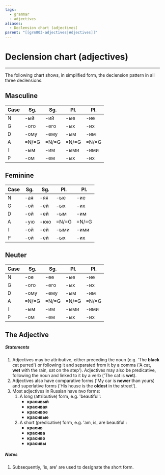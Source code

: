 ```yaml
---
tags:
  - grammar
  - adjectives
aliases:
  - Declension chart (adjectives)
parent: "[[grm003-adjectives|Adjectives]]"
---
```

# Declension chart (adjectives)
---
The following chart shows, in simplified form, the declension pattern in all three declensions.
## Masculine
| Case | Sg.   | Sg.   | Pl.   | Pl.   |
| ---- | ----- | ----- | ----- | ----- |
| N    | -ый   | -ий   | -ые   | -ие   |
| G    | -ого  | -его  | -ых   | -их   |
| D    | -ому  | -ему  | -ым   | -им   |
| A    | =N/=G | =N/=G | =N/=G | =N/=G |
| I    | -ым   | -им   | -ыми  | -ими  |
| P    | -ом   | -ем   | -ых   | -их   |
## Feminine
| Case | Sg. | Sg. | Pl.   | Pl.   |
| ---- | --- | --- | ----- | ----- |
| N    | -ая | -яя | -ые   | -ие   |
| G    | -ой | -ей | -ых   | -их   |
| D    | -ой | -ей | -ым   | -им   |
| A    | -ую | -юю | =N/=G | =N/=G |
| I    | -ой | -ей | -ыми  | -ими  |
| P    | -ой | -ей | -ых   | -их   |
## Neuter
| Case | Sg.   | Sg.   | Pl.   | Pl.   |
| ---- | ----- | ----- | ----- | ----- |
| N    | -ое   | -ее   | -ые   | -ие   |
| G    | -ого  | -его  | -ых   | -их   |
| D    | -ому  | -ему  | -ым   | -им   |
| A    | =N/=G | =N/=G | =N/=G | =N/=G |
| I    | -ым   | -им   | -ыми  | -ими  |
| P    | -ом   | -ем   | -ых   | -их   |
## The Adjective
##### Statements
1. Adjectives may be attributive, either preceding the noun (e.g. 'The **black** cat purred') or following it and separated from it by a comma ('A cat, **wet** with the rain, sat on the step'). Adjectives may also be predicative, following the noun and linked to it by a verb ('The cat is **wet**).
2. Adjectives also have comparative forms ('My car is **newer** than yours) and superlative forms ('His house is the **oldest** in the street').
3. Most adjectives in Russian have *two* forms:
	1. A long (attributive) form, e.g. 'beautiful':
		- **красивый**
		- **красивая**
		- **красивое**
		- **красивые**
	2. A short (predicative) form, e.g. 'am, is, are beautiful':
		- **красив**
		- **красива**
		- **красиво**
		- **красивы**
##### Notes
1. Subsequently, 'is, are' are used to designate the short form.